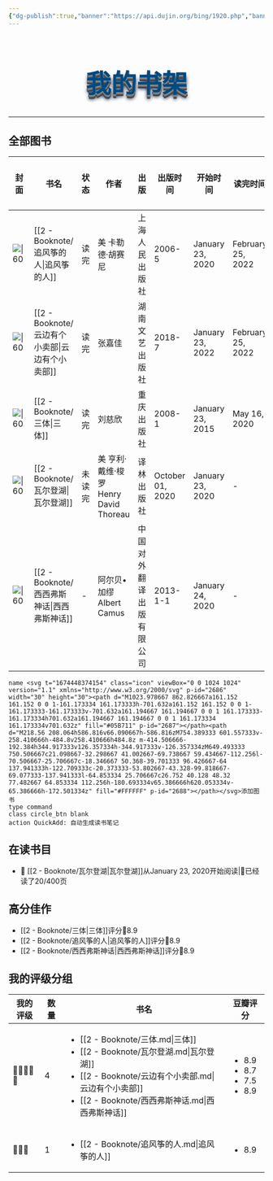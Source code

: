 ```yaml
---
{"dg-publish":true,"banner":"https://api.dujin.org/bing/1920.php","banner_y":0.43082,"banner_lock":true,"banner_icon":"📖","obsidianUIMode":"preview","permalink":"/1-boxes/home//","dgPassFrontmatter":true}
---
```



<h1 style="font-family: STZhongsong;color: #004A80; letter-spacing: 0; text-shadow: 0px 1px 0px #999, 0px 2px 0px #888, 0px 3px 0px #777, 0px 4px 0px #666, 0px 5px 0px #555, 0px 6px 0px #444, 0px 7px 0px #333, 0px 8px 7px #001135;font-size:50px;text-align:center">我的书架</h1>

---
## 全部图书

| 封面                                                                     | 书名                                   | 状态  | 作者                              | 出版           | 出版时间             | 开始时间             | 读完时间              | 总页数 | 已读页数 | 进度                                 | 我的评级       | 复读 | 豆瓣评分                                            | 分类     |
| ---------------------------------------------------------------------- | ------------------------------------ | --- | ------------------------------- | ------------ | ---------------- | ---------------- | ----------------- | --- | ---- | ---------------------------------- | ---------- | -- | ----------------------------------------------- | ------ |
| ![\|60](https://img1.doubanio.com/view/subject/l/public/s1727290.jpg)  | [[2 - Booknote/追风筝的人\|追风筝的人]]     | 读完  | 美 卡勒德·胡赛尼                       | 上海人民出版社      | 2006-5           | January 23, 2020 | February 25, 2022 | 362 | 362  | ![](https://progress-bar.dev/100/) | 🌟🌟🌟     | 0  | [8.9](https://book.douban.com/subject/1770782)  | #追风筝的人 |
| ![\|60](https://img9.doubanio.com/view/subject/l/public/s29799055.jpg) | [[2 - Booknote/云边有个小卖部\|云边有个小卖部]] | 读完  | 张嘉佳                             | 湖南文艺出版社      | 2018-7           | January 23, 2022 | February 25, 2022 | 328 | 328  | ![](https://progress-bar.dev/100/) | 🌟🌟🌟🌟🌟 | 0  | [7.5](https://book.douban.com/subject/30254298) | #治愈    |
| ![\|60](https://img1.doubanio.com/view/subject/l/public/s2768378.jpg)  | [[2 - Booknote/三体\|三体]]           | 读完  | 刘慈欣                             | 重庆出版社        | 2008-1           | January 23, 2015 | May 16, 2020      | 302 | 302  | ![](https://progress-bar.dev/100/) | 🌟🌟🌟🌟🌟 | 1  | [8.9](https://book.douban.com/subject/2567698)  | #科幻    |
| ![\|60](https://img1.doubanio.com/view/subject/l/public/s33758847.jpg) | [[2 - Booknote/瓦尔登湖\|瓦尔登湖]]       | 未读完 | 美 亨利·戴维·梭罗  Henry David Thoreau | 译林出版社        | October 01, 2020 | January 23, 2020 | \-                | 400 | 20   | ![](https://progress-bar.dev/5/)   | 🌟🌟🌟🌟🌟 | 0  | [8.7](https://book.douban.com/subject/35015980) | #瓦尔登湖  |
| ![\|60](https://img9.doubanio.com/view/subject/l/public/s29412594.jpg) | [[2 - Booknote/西西弗斯神话\|西西弗斯神话]]   | \-  | 阿尔贝•加缪 Albert Camus             | 中国对外翻译出版有限公司 | 2013-1-1         | January 24, 2020 | \-                | 262 | 0    | ![](https://progress-bar.dev/0/)   | 🌟🌟🌟🌟🌟 | 0  | [8.9](https://book.douban.com/subject/21324342) | #哲学    |

```button
name <svg t="1674448374154" class="icon" viewBox="0 0 1024 1024" version="1.1" xmlns="http://www.w3.org/2000/svg" p-id="2686" width="30" height="30"><path d="M1023.978667 862.826667a161.152 161.152 0 0 1-161.173334 161.173333h-701.632a161.152 161.152 0 0 1-161.173333-161.173333v-701.632a161.194667 161.194667 0 0 1 161.173333-161.173334h701.632a161.194667 161.194667 0 0 1 161.173334 161.173334v701.632z" fill="#05B711" p-id="2687"></path><path d="M218.56 208.064h586.816v66.090667h-586.816zM754.389333 601.557333v-258.410666h-484.8v258.410666h484.8z m-414.506666-192.384h344.917333v126.357334h-344.917333v-126.357334zM649.493333 750.506667c21.098667-32.298667 41.002667-69.738667 59.434667-112.256l-70.506667-25.706667c-18.346667 50.368-39.701333 96.426667-64 137.941333h-122.709333c-20.373333-53.802667-43.328-99.818667-69.077333-137.941333l-64.853334 25.706667c26.752 40.128 48.32 77.482667 64.853334 112.256h-180.693334v65.386666h620.053334v-65.386666h-172.501334z" fill="#FFFFFF" p-id="2688"></path></svg>添加图书
type command
class circle_btn blank
action QuickAdd: 自动生成读书笔记
```


## 在读书目
- 📗 [[2 - Booknote/瓦尔登湖\|瓦尔登湖]]从January 23, 2020开始阅读|📜已经读了20/400页

## 高分佳作
- [[2 - Booknote/三体\|三体]]评分🐉8.9
- [[2 - Booknote/追风筝的人\|追风筝的人]]评分🐉8.9
- [[2 - Booknote/西西弗斯神话\|西西弗斯神话]]评分🐉8.9

## 我的评级分组
| 我的评级       | 数量 | 书名                                                                                                                                                                              | 豆瓣评分                                                      |
| ---------- | -- | ------------------------------------------------------------------------------------------------------------------------------------------------------------------------------- | --------------------------------------------------------- |
| 🌟🌟🌟🌟🌟 | 4  | <ul><li>[[2 - Booknote/三体.md\\|三体]]</li><li>[[2 - Booknote/瓦尔登湖.md\\|瓦尔登湖]]</li><li>[[2 - Booknote/云边有个小卖部.md\\|云边有个小卖部]]</li><li>[[2 - Booknote/西西弗斯神话.md\\|西西弗斯神话]]</li></ul> | <ul><li>8.9</li><li>8.7</li><li>7.5</li><li>8.9</li></ul> |
| 🌟🌟🌟     | 1  | <ul><li>[[2 - Booknote/追风筝的人.md\\|追风筝的人]]</li></ul>                                                                                                                             | <ul><li>8.9</li></ul>                                     |
